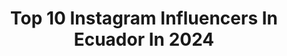 ---
title: Top 10 Instagram Influencers In Ecuador In 2024
description: >-
  Find top Instagram influencers in Ecuador in 2024. Most popular hashtags: #ecuador #photooftheday #quito.
platform: Instagram
hits: 18
text_top: Identify the top-rated Instagram accounts on inBeat.
text_bottom: Our platform has 18 Instagram influencers like this in Ecuador for you to connect with.
profiles:
  - username: "gioandrade_oficial"
    fullname: >-
      Giuliana Andrade
    bio: >-
      TikTok +2M ✨ Para publicidad al correo 💌👇 🔞👇🏻🙈
    location: "Ecuador"
    followers: 399108
    engagement: 1500
    commentsToLikes: 0.011217
    id: ck0w4spu5084o0i19r8wbtbyd
    verified: false
    hashtags: "#playboy"
  - username: "amelinaespinosa"
    fullname: >-
      AMELINA ESPINOSA
    bio: >-
      📺🎙 Tv&Radio Host 🎥ProductoraTv 🎤Presentadora eventos 👩🏻‍🎓Mtr. Com.Transmedia y Producción 🌎Traveler 📍Quito 🇪🇨Ambateña
    location: "Ecuador"
    followers: 37411
    engagement: 214
    commentsToLikes: 0.045053
    id: ck136mf5477ja0i19inu39xwp
    verified: false
    hashtags: "#picoftheday, #reportaje, #fabricasecuador, #reeloftheday"
  - username: "priscilacastrojara"
    fullname: >-
      Priscila Castro Jara
    bio: >-
      🕊 | Espiritualidad 🧘🏻‍♀️ | Sesiones de Bioneuroemoción® 🌈 | Ho’oponopono
    location: "Ecuador"
    followers: 724859
    engagement: 190
    commentsToLikes: 0.019389
    id: ck0w1v4b7la5y0i19lpb96sex
    verified: false
    hashtags: "#heridas, #priscilacastrojara, #aquiyahora, #abundancia"
  - username: "6susanagonzalez"
    fullname: >-
      Susana González
    bio: >-
      • Prefecta del Guayas 🇪🇨 • Pensamiento 💭 corazón ♥️ acción 💪 • #liderarconsentidocomún
    location: "Ecuador"
    followers: 331604
    engagement: 104
    commentsToLikes: 0.034077
    id: ck0w6tv77aa030i19i3kye985
    verified: true
    hashtags: "#2023, #eldragadovaporqueva, #rayatoditititola6, #guayasrenacecontigo"
  - username: "soyvicka"
    fullname: >-
      vicka
    bio: >-
      it’s me, hi! welcome to my world of color art-maker person 𝐚𝐫𝐭 𝐩𝐚𝐫𝐭𝐧𝐞𝐫 @its_diegoart
    location: "Ecuador"
    followers: 32268
    engagement: 100
    commentsToLikes: 0.016368
    id: ck0w1g66uj6jg0i19lcvztbb7
    verified: false
    hashtags: "#drawing, #photoart, #illustrationartists, #illustration"
  - username: "solange_azuero"
    fullname: >-
      Solange Azuero🌻🥑
    bio: >-
      •Comunicación •Lifestyle •Modelo #fail • I don't believe in Humans👽 •EC •23 También hago postres❣️⬇️
    location: "Ecuador"
    followers: 13126
    engagement: 953
    commentsToLikes: 0.041327
    id: ck0w4spiv081n0i19487feo7i
    verified: false
    hashtags: "#photooftheday, #instamoment, #quito, #ecuador"
  - username: "valentin_carvajal"
    fullname: >-
      Valentin Carvajal
    bio: >-
      Valentime🎵 Contactos : valentinpiedra27@gmail.com YouTube:
    location: "Ecuador"
    followers: 89722
    engagement: 1309
    commentsToLikes: 0.019158
    id: ck13aiyqzqlqi0i19ifmppa4y
    verified: false
    hashtags: "#aecuadorlosacamostodos, #juntosecuador, #porunecuadormejor, #mallvirtual"
  - username: "gianpieromusic"
    fullname: >-
      G I A N P I E R O
    bio: >-
      ▪️Cantautor 🇪🇨 ▪️El que canta “Serena” ▪️Contrataciones: jlopez@borkis.com ▪️(593)997-176267
    location: "Ecuador"
    followers: 32905
    engagement: 238
    commentsToLikes: 0.043352
    id: ck13adeuapu7d0i19fkfhf4et
    verified: false
    hashtags: "#grand, #efrainruales, #alfredito, #rosasrojas"
  - username: "ricardovelastegui"
    fullname: >-
      Ricardo Velástegui
    bio: >-
      Actor - Director 📸 Viviendo el Sueño #ricardovelastegui Ecuador 🇪🇨
    location: "Ecuador"
    followers: 77312
    engagement: 302
    commentsToLikes: 0.011452
    id: ck136om1t7huz0i19se5rm1rd
    verified: false
    hashtags: "#minutofinalpelicula, #finalminutemovie, #gounlocked, #moviejukie"
  - username: "gracecastroruiz"
    fullname: >-
      GRACE CASTRO🌻👑
    bio: >-
      •PRESENTADORA & REPORTERA🎤 •LA GACELA •COMBATE🧡 •BLN💙❤️ •INFLUYENTE🌈 •MODELO PROFESIONAL👑 • 👇🏻 INGRESA!! Y GANA DINERO💰
    location: "Ecuador"
    followers: 539175
    engagement: 385
    commentsToLikes: 0.010606
    id: ck14itelqh2vy0i19dz6iu8uc
    verified: false
    hashtags: ""
---